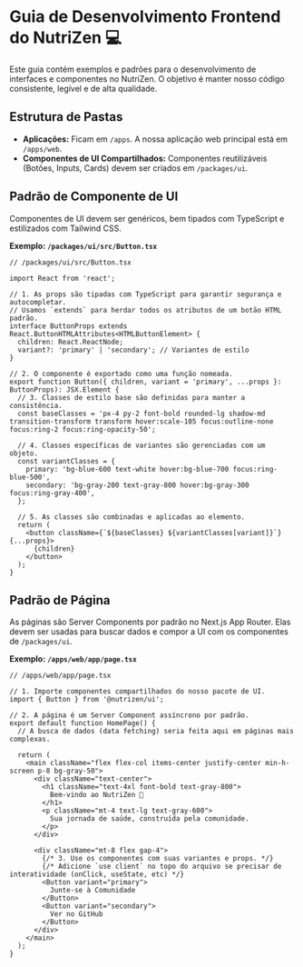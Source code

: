 # Guia de Desenvolvimento Frontend do NutriZen 💻

Este guia contém exemplos e padrões para o desenvolvimento de interfaces e componentes no NutriZen. O objetivo é manter nosso código consistente, legível e de alta qualidade.

## Estrutura de Pastas

* **Aplicações:** Ficam em `/apps`. A nossa aplicação web principal está em `/apps/web`.
* **Componentes de UI Compartilhados:** Componentes reutilizáveis (Botões, Inputs, Cards) devem ser criados em `/packages/ui`.

## Padrão de Componente de UI

Componentes de UI devem ser genéricos, bem tipados com TypeScript e estilizados com Tailwind CSS.

**Exemplo: `/packages/ui/src/Button.tsx`**
```tsx
// /packages/ui/src/Button.tsx

import React from 'react';

// 1. As props são tipadas com TypeScript para garantir segurança e autocompletar.
// Usamos `extends` para herdar todos os atributos de um botão HTML padrão.
interface ButtonProps extends React.ButtonHTMLAttributes<HTMLButtonElement> {
  children: React.ReactNode;
  variant?: 'primary' | 'secondary'; // Variantes de estilo
}

// 2. O componente é exportado como uma função nomeada.
export function Button({ children, variant = 'primary', ...props }: ButtonProps): JSX.Element {
  // 3. Classes de estilo base são definidas para manter a consistência.
  const baseClasses = 'px-4 py-2 font-bold rounded-lg shadow-md transition-transform transform hover:scale-105 focus:outline-none focus:ring-2 focus:ring-opacity-50';

  // 4. Classes específicas de variantes são gerenciadas com um objeto.
  const variantClasses = {
    primary: 'bg-blue-600 text-white hover:bg-blue-700 focus:ring-blue-500',
    secondary: 'bg-gray-200 text-gray-800 hover:bg-gray-300 focus:ring-gray-400',
  };

  // 5. As classes são combinadas e aplicadas ao elemento.
  return (
    <button className={`${baseClasses} ${variantClasses[variant]}`} {...props}>
      {children}
    </button>
  );
}
```

## Padrão de Página

As páginas são Server Components por padrão no Next.js App Router. Elas devem ser usadas para buscar dados e compor a UI com os componentes de `/packages/ui`.

**Exemplo: `/apps/web/app/page.tsx`**
```tsx
// /apps/web/app/page.tsx

// 1. Importe componentes compartilhados do nosso pacote de UI.
import { Button } from '@nutrizen/ui'; 

// 2. A página é um Server Component assíncrono por padrão.
export default function HomePage() {
  // A busca de dados (data fetching) seria feita aqui em páginas mais complexas.

  return (
    <main className="flex flex-col items-center justify-center min-h-screen p-8 bg-gray-50">
      <div className="text-center">
        <h1 className="text-4xl font-bold text-gray-800">
          Bem-vindo ao NutriZen 🌱
        </h1>
        <p className="mt-4 text-lg text-gray-600">
          Sua jornada de saúde, construída pela comunidade.
        </p>
      </div>

      <div className="mt-8 flex gap-4">
        {/* 3. Use os componentes com suas variantes e props. */}
        {/* Adicione `use client` no topo do arquivo se precisar de interatividade (onClick, useState, etc) */}
        <Button variant="primary">
          Junte-se à Comunidade
        </Button>
        <Button variant="secondary">
          Ver no GitHub
        </Button>
      </div>
    </main>
  );
}
```

